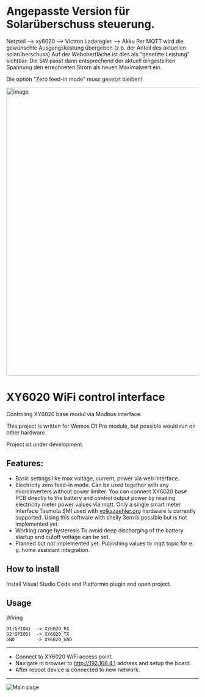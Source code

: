 # Angepasste Version für Solarüberschuss steuerung.
Netzteil --> xy6020 --> Victron Laderegler --> Akku
Per MQTT wird die gewünschte Ausgangsleistung übergeben (z.b. der Anteil des aktuellen solarüberschuss)
Auf der Weboberfläche ist dies als "gesetzte Leistung" sichtbar. Die SW passt dann entsprechend der aktuell eingestellten Spannung den errechneten Strom als neuen Maximalwert ein. 

Die option "Zero feed-in mode" muss gesetzt bleiben!

<img width="1030" height="753" alt="image" src="https://github.com/user-attachments/assets/4432d37c-dbd0-4bad-9cdb-8177c10f0796" />



# XY6020 WiFi control interface

Controling XY6020 base modul via Modbus interface.

This project is written for Wemos D1 Pro module, 
but possible would run on other hardware.

Project ist under development.

## Features:

* Basic settings like max voltage, current, power via web interface.
* Electricity zero feed-in mode. Can be used together with any microinverters without power limiter.
You can connect XY6020 base PCB directly to the battery and control output power by reading electricity 
meter power values via mqtt. Only a single smart meter interface Tasmota SMI used with 
[volkszaehler.org](https://wiki.volkszaehler.org/hardware/controllers/ir-schreib-lesekopf-ttl-ausgang) hardware is currently supported.
Using this software with shelly 3em is possible but is not implemented yet.
* Working range hysteresis
To avoid deep discharging of the battery startup and cutoff voltage can be set.
* Planned but not implemented yet: Publishing values to mqtt topic for e. g. home assistant integration. 

## How to install

Install Visual Studio Code and Platformio plugin and open project.


   
## Usage
Wiring

    D1(GPIO4)  -> XY6020_RX 
    D2(GPIO5)  -> XY6020_TX 
    GND        -> XY6020_GND

-----------------

* Connect to XY6020 WiFi access point. 
* Navigate in browser to http://192.168.4.1 address and setup the board. 
* After reboot device is connected to new network.

-----------------


   ![Main page](doc/main.png "")
